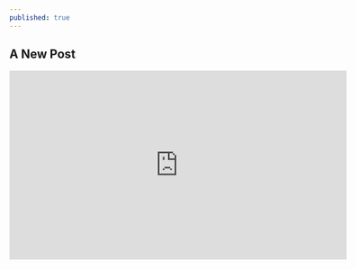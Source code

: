 ```yaml
---
published: true
---
```

## A New Post

<iframe src="https://overthecap.com/contract-embed/4721/" width="600" height="336" frameborder="0" scrolling="no"></iframe>
